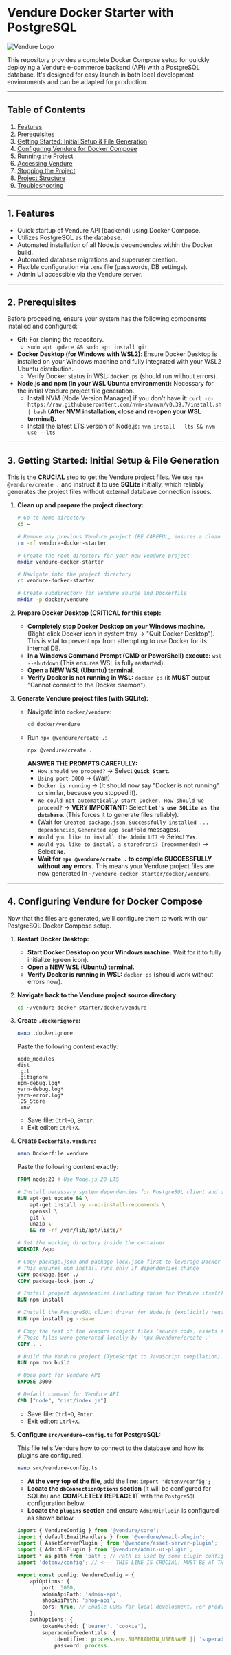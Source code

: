 # Vendure Docker Starter with PostgreSQL

![Vendure Logo](https://vendure.io/logo.svg)

This repository provides a complete Docker Compose setup for quickly deploying a Vendure e-commerce backend (API) with a PostgreSQL database. It's designed for easy launch in both local development environments and can be adapted for production.

---

## **Table of Contents**

1.  [Features](#1-features)
2.  [Prerequisites](#2-prerequisites)
3.  [Getting Started: Initial Setup & File Generation](#3-getting-started-initial-setup--file-generation)
4.  [Configuring Vendure for Docker Compose](#4-configuring-vendure-for-docker-compose)
5.  [Running the Project](#5-running-the-project)
6.  [Accessing Vendure](#6-accessing-vendure)
7.  [Stopping the Project](#7-stopping-the-project)
8.  [Project Structure](#8-project-structure)
9.  [Troubleshooting](#9-troubleshooting)

---

## **1. Features**

* Quick startup of Vendure API (backend) using Docker Compose.
* Utilizes PostgreSQL as the database.
* Automated installation of all Node.js dependencies within the Docker build.
* Automated database migrations and superuser creation.
* Flexible configuration via `.env` file (passwords, DB settings).
* Admin UI accessible via the Vendure server.

---

## **2. Prerequisites**

Before proceeding, ensure your system has the following components installed and configured:

* **Git:** For cloning the repository.
    * `sudo apt update && sudo apt install git`
* **Docker Desktop (for Windows with WSL2)**: Ensure Docker Desktop is installed on your Windows machine and fully integrated with your WSL2 Ubuntu distribution.
    * Verify Docker status in WSL: `docker ps` (should run without errors).
* **Node.js and npm (in your WSL Ubuntu environment):** Necessary for the initial Vendure project file generation.
    * Install NVM (Node Version Manager) if you don't have it:
        `curl -o- https://raw.githubusercontent.com/nvm-sh/nvm/v0.39.7/install.sh | bash`
        **(After NVM installation, close and re-open your WSL terminal).**
    * Install the latest LTS version of Node.js: `nvm install --lts && nvm use --lts`

---

## **3. Getting Started: Initial Setup & File Generation**

This is the **CRUCIAL** step to get the Vendure project files. We use `npx @vendure/create .` and instruct it to use **SQLite** initially, which reliably generates the project files without external database connection issues.

1.  **Clean up and prepare the project directory:**

    ```bash
    # Go to home directory
    cd ~

    # Remove any previous Vendure project (BE CAREFUL, ensures a clean slate)
    rm -rf vendure-docker-starter

    # Create the root directory for your new Vendure project
    mkdir vendure-docker-starter

    # Navigate into the project directory
    cd vendure-docker-starter

    # Create subdirectory for Vendure source and Dockerfile
    mkdir -p docker/vendure
    ```

2.  **Prepare Docker Desktop (CRITICAL for this step):**
    * **Completely stop Docker Desktop on your Windows machine.** (Right-click Docker icon in system tray -> "Quit Docker Desktop"). This is vital to prevent `npx` from attempting to use Docker for its internal DB.
    * **In a Windows Command Prompt (CMD or PowerShell) execute:** `wsl --shutdown` (This ensures WSL is fully restarted).
    * **Open a NEW WSL (Ubuntu) terminal.**
    * **Verify Docker is not running in WSL:** `docker ps` (it **MUST** output "Cannot connect to the Docker daemon").

3.  **Generate Vendure project files (with SQLite):**
    * Navigate into `docker/vendure`:
        ```bash
        cd docker/vendure
        ```
    * Run `npx @vendure/create .`:
        ```bash
        npx @vendure/create .
        ```
        **ANSWER THE PROMPTS CAREFULLY:**
        * `How should we proceed?` -> Select **`Quick Start`**.
        * `Using port 3000` -> (Wait)
        * `Docker is running` -> (It should now say "Docker is not running" or similar, because you stopped it).
        * `We could not automatically start Docker. How should we proceed?` -> **VERY IMPORTANT:** Select **`Let's use SQLite as the database`**. (This forces it to generate files reliably).
        * (Wait for `Created package.json`, `Successfully installed ... dependencies`, `Generated app scaffold` messages).
        * `Would you like to install the Admin UI?` -> Select **`Yes`**.
        * `Would you like to install a storefront? (recommended)` -> Select **`No`**.
        * **Wait for `npx @vendure/create .` to complete SUCCESSFULLY without any errors.** This means your Vendure project files are now generated in `~/vendure-docker-starter/docker/vendure`.

---

## **4. Configuring Vendure for Docker Compose**

Now that the files are generated, we'll configure them to work with our PostgreSQL Docker Compose setup.

1.  **Restart Docker Desktop:**
    * **Start Docker Desktop on your Windows machine.** Wait for it to fully initialize (green icon).
    * **Open a NEW WSL (Ubuntu) terminal.**
    * **Verify Docker is running in WSL:** `docker ps` (should work without errors now).

2.  **Navigate back to the Vendure project source directory:**
    ```bash
    cd ~/vendure-docker-starter/docker/vendure
    ```

3.  **Create `.dockerignore`:**

    ```bash
    nano .dockerignore
    ```
    Paste the following content exactly:

    ```
    node_modules
    dist
    .git
    .gitignore
    npm-debug.log*
    yarn-debug.log*
    yarn-error.log*
    .DS_Store
    .env
    ```
    * Save file: `Ctrl+O`, `Enter`.
    * Exit editor: `Ctrl+X`.

4.  **Create `Dockerfile.vendure`:**

    ```bash
    nano Dockerfile.vendure
    ```
    Paste the following content exactly:

    ```dockerfile
    FROM node:20 # Use Node.js 20 LTS

    # Install necessary system dependencies for PostgreSQL client and utilities
    RUN apt-get update && \
        apt-get install -y --no-install-recommends \
        openssl \
        git \
        unzip \
        && rm -rf /var/lib/apt/lists/*

    # Set the working directory inside the container
    WORKDIR /app

    # Copy package.json and package-lock.json first to leverage Docker cache
    # This ensures npm install runs only if dependencies change
    COPY package.json ./
    COPY package-lock.json ./

    # Install project dependencies (including those for Vendure itself)
    RUN npm install

    # Install the PostgreSQL client driver for Node.js (explicitly required by TypeORM)
    RUN npm install pg --save

    # Copy the rest of the Vendure project files (source code, assets etc.)
    # These files were generated locally by 'npx @vendure/create .'
    COPY . .

    # Build the Vendure project (TypeScript to JavaScript compilation)
    RUN npm run build

    # Open port for Vendure API
    EXPOSE 3000

    # Default command for Vendure API
    CMD ["node", "dist/index.js"]
    ```
    * Save file: `Ctrl+O`, `Enter`.
    * Exit editor: `Ctrl+X`.

5.  **Configure `src/vendure-config.ts` for PostgreSQL:**

    This file tells Vendure how to connect to the database and how its plugins are configured.

    ```bash
    nano src/vendure-config.ts
    ```
    * **At the very top of the file**, add the line: `import 'dotenv/config';`
    * **Locate the `dbConnectionOptions` section** (it will be configured for SQLite) and **COMPLETELY REPLACE IT** with the `PostgreSQL` configuration below.
    * **Locate the `plugins` section** and ensure `AdminUiPlugin` is configured as shown below.

    ```typescript
    import { VendureConfig } from '@vendure/core';
    import { defaultEmailHandlers } from '@vendure/email-plugin';
    import { AssetServerPlugin } from '@vendure/asset-server-plugin';
    import { AdminUiPlugin } from '@vendure/admin-ui-plugin';
    import * as path from 'path'; // Path is used by some plugin configs
    import 'dotenv/config'; // <--- THIS LINE IS CRUCIAL! MUST BE AT THE VERY TOP OF THE FILE

    export const config: VendureConfig = {
        apiOptions: {
            port: 3000,
            adminApiPath: 'admin-api',
            shopApiPath: 'shop-api',
            cors: true, // Enable CORS for local development. For production, set specific origins.
        },
        authOptions: {
            tokenMethod: ['bearer', 'cookie'],
            superadminCredentials: {
                identifier: process.env.SUPERADMIN_USERNAME || 'superadmin@vendure.io',
                password: process.
